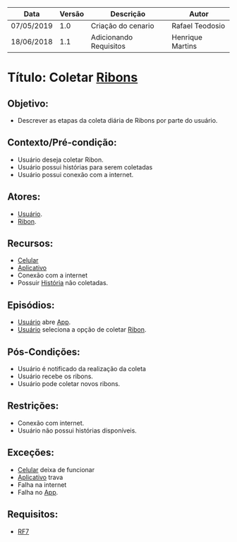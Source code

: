 | Data       | Versão | Descrição          | Autor           |
| ---------- | ------ | ------------------ | --------------- |
| 07/05/2019 | 1.0    | Criação do cenario | Rafael Teodosio |
| 18/06/2018 | 1.1    | Adicionando Requisitos | Henrique Martins |


# Título: Coletar [Ribons](https://github.com/requisitos-2019-1/Ribon/blob/master/Modelagem%20de%20Requisitos/Lexicos/LX026_Ribon.md)

## Objetivo:

- Descrever as etapas da coleta diária de Ribons por parte do
usuário.

## Contexto/Pré-condição:

- Usuário deseja coletar Ribon.
- Usuário possui histórias para serem coletadas
- Usuário possui conexão com a internet.

## Atores:

- [Usuário](https://github.com/requisitos-2019-1/Ribon/blob/master/Modelagem%20de%20Requisitos/Lexicos/LX031_Usuário.md).
- [Ribon](https://github.com/requisitos-2019-1/Ribon/blob/master/Modelagem%20de%20Requisitos/Lexicos/LX026_Ribon.md).

## Recursos:

- [Celular](https://github.com/requisitos-2019-1/Ribon/blob/master/Modelagem%20de%20Requisitos/Lexicos/LX029_Smartphone.md)
- [Aplicativo](https://github.com/requisitos-2019-1/Ribon/blob/master/Modelagem%20de%20Requisitos/Lexicos/LX002_Aplicativo.md)
- Conexão com a internet
- Possuir [História](https://github.com/requisitos-2019-1/Ribon/blob/master/Modelagem%20de%20Requisitos/Lexicos/LX014_Historia.md) não coletadas.

## Episódios:

- [Usuário](https://github.com/requisitos-2019-1/Ribon/blob/master/Modelagem%20de%20Requisitos/Lexicos/LX031_Usuário.md) abre [App](https://github.com/requisitos-2019-1/Ribon/blob/master/Modelagem%20de%20Requisitos/Lexicos/LX002_Aplicativo.md).
-  [Usuário](https://github.com/requisitos-2019-1/Ribon/blob/master/Modelagem%20de%20Requisitos/Lexicos/LX031_Usuário.md)  seleciona a opção de coletar [Ribon](https://github.com/requisitos-2019-1/Ribon/blob/master/Modelagem%20de%20Requisitos/Lexicos/LX026_Ribon.md).

## Pós-Condições:

- Usuário é notificado da realização da coleta
- Usuário recebe os ribons.
- Usuário pode coletar novos ribons.

## Restrições:

- Conexão com internet.
- Usuário não possui histórias disponíveis.

## Exceções:

- [Celular](https://github.com/requisitos-2019-1/Ribon/blob/master/Modelagem%20de%20Requisitos/Lexicos/LX029_Smartphone.md) deixa de funcionar
- [Aplicativo](https://github.com/requisitos-2019-1/Ribon/blob/master/Modelagem%20de%20Requisitos/Lexicos/LX002_Aplicativo.md) trava
- Falha na internet
- Falha no [App](https://github.com/requisitos-2019-1/Ribon/blob/master/Modelagem%20de%20Requisitos/Lexicos/LX002_Aplicativo.md).

## Requisitos: 

- [RF7](https://github.com/requisitos-2019-1/Ribon/wiki/Backward-From)